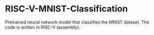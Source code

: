 # RISC-V-MNIST-Classification

Pretrained neural network model that classifies the MNIST dataset. The code is written in RISC-V (assembly).

